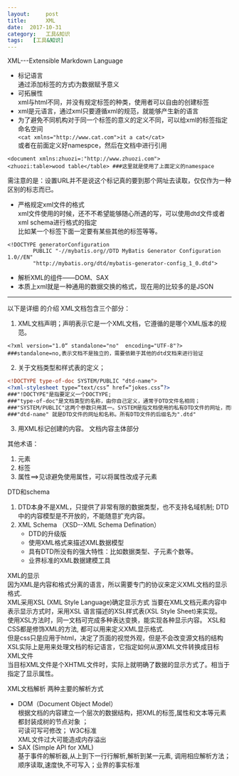 ```yaml
---
layout:     post
title:      XML
date:  2017-10-31
category:   工具&知识
tags:   [工具&知识]
---
```

XML---Extensible Markdown Language
- 标记语言   
通过添加标签的方式i为数据赋予意义
- 可拓展性  
xml与html不同，并没有规定标签的种类，使用者可以自由的创建标签
- xml是元语言，通过xml只要遵循xml的规范，就能够产生新的语言  
- 为了避免不同机构对于同一个标签的意义的定义不同，可以给xml的标签指定命名空间  
`<cat xmlns="http://www.cat.com">it a cat</cat>`  
或者在前面定义好namespce，然后在文档中进行引用  
```
<document xmlns:zhuozi=:"http://www.zhuozi.com">
<zhuozi:table>wood table</table> ###这里就是使用了上面定义的namespace
```
需注意的是：设置URL并不是说这个标记真的要到那个网址去读取，仅仅作为一种区别的标志而已。
- 严格规定xml文件的格式  
xml文件使用的时候，还不不希望能够随心所遇的写，可以使用dtd文件或者xml schema进行格式的指定  
比如某一个标签下面一定要有某些其他的标签等等。  
```
<!DOCTYPE generatorConfiguration
        PUBLIC "-//mybatis.org//DTD MyBatis Generator Configuration 1.0//EN"
        "http://mybatis.org/dtd/mybatis-generator-config_1_0.dtd">
```
- 解析XML的组件——DOM、SAX
- 本质上xml就是一种通用的数据交换的格式，现在用的比较多的是JSON  


----
以下是详细 的介绍
XML文档包含三个部分：  
1. XML文档声明；声明表示它是一个XML文档，它遵循的是哪个XML版本的规范。  
```
<?xml version="1.0“ standalone="no"  encoding="UTF-8"?>
###standalone=no,表示文档不是独立的，需要依赖于其他的dtd文档来进行验证  
```
2. 关于文档类型和样式表的定义；
```XML
<!DOCTYPE type-of-doc SYSTEM/PUBLIC "dtd-name">
<?xml-stylesheet type=“text/css” href=“jokes.css”?>
###"!DOCTYPE"是指要定义一个DOCTYPE;
###"type-of-doc"是文档类型的名称，由你自己定义，通常于DTD文件名相同；
###"SYSTEM/PUBLIC"这两个参数只用其一。SYSTEM是指文档使用的私有DTD文件的网址，而PUBLIC则指文档调用一个公用的DTD文件的网址。
###"dtd-name" 就是DTD文件的网址和名称。所有DTD文件的后缀名为".dtd"
```
3. 用XML标记创建的内容。 文档内容主体部分

其他术语：  
1. 元素
2. 标签
3. 属性==>见谅避免使用属性，可以将属性改成子元素    

 DTD和schema  
1. DTD本身不是XML，只提供了非常有限的数据类型，也不支持名域机制; DTD中的内容模型是不开放的，不能随意扩充内容。
2. XML Schema （XSD--XML Schema Defination）
    - DTD的升级版
    - 使用XML格式来描述XML数据模型
    - 具有DTD所没有的强大特性：比如数据类型、子元素个数等。
    - 业界标准的XML数据建模工具  

XML的显示  
因为XML是内容和格式分离的语言，所以需要专门的协议来定义XML文档的显示格式.  
XML采用XSL (XML Style Language)确定显示方式
当要在XML文档元素内容中表示显示方式时，采用XSL 语言描述的XSL样式表(XSL Style Sheet)来实现。  
使用XSL方法时，同一文档可完成多种表达变换，能实现各种显示内容。
XSL和CSS都是修饰XML的方法, 都可以用来定义XML显示格式.  
但是css只是应用于html，决定了页面的视觉外观，但是不会改变源文档的结构  
XSL实际上是用来处理文档的标记语言，它指定如何从源XML文件转换成目标XML文件  
当目标XML文件是个XHTML文件时，实际上就明确了数据的显示方式了。相当于指定了显示属性。  



XML文档解析
两种主要的解析方式
- DOM（Document Object Model）  
	根据文档的内容建立一个层次的数据结构，把XML的标签,属性和文本等元素都封装成树的节点对象  ；  
	可读可写可修改； W3C标准  
	XML文件过大可能造成内存溢出
- SAX (Simple API for XML)  
	基于事件的解析器,从上到下一行行解析,解析到某一元素, 调用相应解析方法；  
	顺序读取,速度快,不可写入；业界的事实标准  
